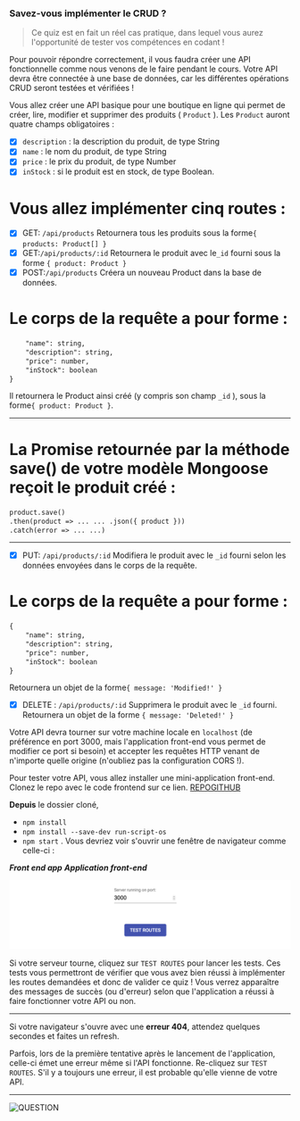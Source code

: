 ### Savez-vous implémenter le CRUD ?

> Ce quiz est en fait un réel cas pratique, dans lequel vous aurez l'opportunité de tester vos compétences en codant !

Pour pouvoir répondre correctement, il vous faudra créer une API fonctionnelle comme nous venons de le faire pendant le cours. Votre API devra être connectée à une base de données, car les différentes opérations CRUD seront testées et vérifiées !

Vous allez créer une API basique pour une boutique en ligne qui permet de créer, lire, modifier et supprimer des produits ( `Product` ). Les `Product` auront quatre champs obligatoires :

- [x] `description` : la description du produit, de type String
- [x] `name` : le nom du produit, de type String
- [x] `price` : le prix du produit, de type Number
- [x] `inStock` : si le produit est en stock, de type Boolean.

# Vous allez implémenter cinq routes :

- [x] GET: `/api/products`
Retournera tous les produits sous la forme`{ products: Product[] }`
- [x] GET:`/api/products/:id`
Retournera le produit avec le`_id` fourni sous la forme `{ product: Product }`
- [x] POST:`/api/products`
Créera un nouveau Product dans la base de données.

# Le corps de la requête a pour forme :

```{
    "name": string,
    "description": string,
    "price": number,
    "inStock": boolean
}
```

Il retournera le Product ainsi créé (y compris son champ `_id` ), sous la forme`{ product: Product }`.

***
# La Promise retournée par la méthode save() de votre modèle Mongoose reçoit le produit créé :

```
product.save()
.then(product => ... ... .json({ product }))
.catch(error => ... ...)
```
***

- [x] PUT: `/api/products/:id`
Modifiera le produit avec le `_id` fourni selon les données envoyées dans le corps de la requête.

# Le corps de la requête a pour forme :

```
{
    "name": string,
    "description": string,
    "price": number,
    "inStock": boolean
}
```

Retournera un objet de la forme`{ message: 'Modified!' }`

- [x] DELETE : `/api/products/:id`
Supprimera le produit avec le `_id` fourni.
Retournera un objet de la forme `{ message: 'Deleted!' }`

Votre API devra tourner sur votre machine locale en `localhost` (de préférence en port 3000, mais l'application front-end vous permet de modifier ce port si besoin) et accepter les requêtes HTTP venant de n'importe quelle origine (n'oubliez pas la configuration CORS !).

Pour tester votre API, vous allez installer une mini-application front-end. Clonez le repo avec le code frontend sur ce lien. [REPOGITHUB](./Savez-vous-implémenter-le-CRUD-OpenClassrooms.png)

**Depuis** le dossier cloné,    
* `npm install`
* `npm install --save-dev run-script-os` 
* `npm start` . Vous devriez voir s'ouvrir une fenêtre de navigateur comme celle-ci :

***Front end app***
***Application front-end***

![FENETRE](./imgport.png)

Si votre serveur tourne, cliquez sur `TEST ROUTES` pour lancer les tests. Ces tests vous permettront de vérifier que vous avez bien réussi à implémenter les routes demandées et donc de valider ce quiz ! Vous verrez apparaître des messages de succès (ou d'erreur) selon que l'application a réussi à faire fonctionner votre API ou non.

***
Si votre navigateur s'ouvre avec une **erreur 404**, attendez quelques secondes et faites un refresh.

Parfois, lors de la première tentative après le lancement de l'application, celle-ci émet une erreur même si l'API fonctionne. Re-cliquez sur `TEST ROUTES`. S'il y a toujours une erreur, il est probable qu'elle vienne de votre API.
***

![QUESTION](./Savez-vous-implémenter-le-CRUD-OpenClassrooms.png)